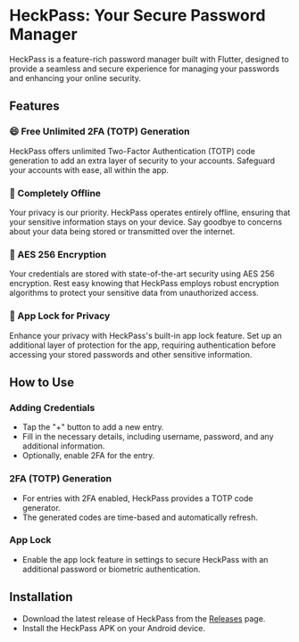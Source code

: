 # HeckPass: Your Secure Password Manager
HeckPass is a feature-rich password manager built with Flutter, designed to provide a seamless and secure experience for managing your passwords and enhancing your online security.

## Features

### 😄 Free Unlimited 2FA (TOTP) Generation
HeckPass offers unlimited Two-Factor Authentication (TOTP) code generation to add an extra layer of security to your accounts. Safeguard your accounts with ease, all within the app.

### 📲 Completely Offline
Your privacy is our priority. HeckPass operates entirely offline, ensuring that your sensitive information stays on your device. Say goodbye to concerns about your data being stored or transmitted over the internet.

### 🔐 AES 256 Encryption
Your credentials are stored with state-of-the-art security using AES 256 encryption. Rest easy knowing that HeckPass employs robust encryption algorithms to protect your sensitive data from unauthorized access.

### 🔑 App Lock for Privacy
Enhance your privacy with HeckPass's built-in app lock feature. Set up an additional layer of protection for the app, requiring authentication before accessing your stored passwords and other sensitive information.

## How to Use

### Adding Credentials
- Tap the "+" button to add a new entry.
- Fill in the necessary details, including username, password, and any additional information.
- Optionally, enable 2FA for the entry.

### 2FA (TOTP) Generation
- For entries with 2FA enabled, HeckPass provides a TOTP code generator.
- The generated codes are time-based and automatically refresh.

### App Lock
- Enable the app lock feature in settings to secure HeckPass with an additional password or biometric authentication.

## Installation
- Download the latest release of HeckPass from the [Releases](https://github.com/HeckCodes/passwordmanager/releases) page.
- Install the HeckPass APK on your Android device.
